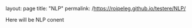 layout: page
title: "NLP"
permalink: /https://roipeleg.github.io/testere/NLP/


Here will be NLP conent
